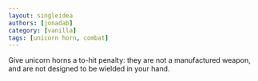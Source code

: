 ```yaml
---
layout: singleidea
authors: [jonadab]
category: [vanilla]
tags: [unicorn horn, combat]
---
```

Give unicorn horns a to-hit penalty: they are not a manufactured weapon, and are not designed to be wielded in your hand.
